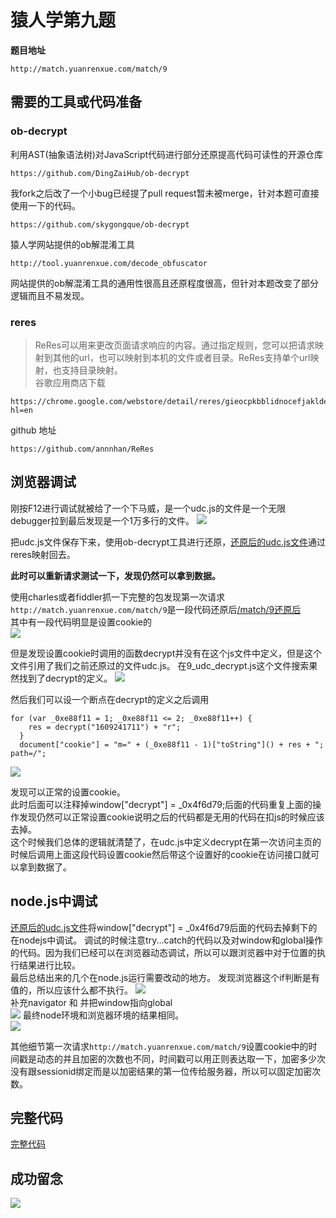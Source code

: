 # 猿人学第九题
**题目地址**  
```
http://match.yuanrenxue.com/match/9
```
## 需要的工具或代码准备
### ob-decrypt
利用AST(抽象语法树)对JavaScript代码进行部分还原提高代码可读性的开源仓库
```
https://github.com/DingZaiHub/ob-decrypt
```
我fork之后改了一个小bug已经提了pull request暂未被merge，针对本题可直接使用一下的代码。
```
https://github.com/skygongque/ob-decrypt
```
猿人学网站提供的ob解混淆工具  
```
http://tool.yuanrenxue.com/decode_obfuscator
```
网站提供的ob解混淆工具的通用性很高且还原程度很高，但针对本题改变了部分逻辑而且不易发现。  
### reres
> ReRes可以用来更改页面请求响应的内容。通过指定规则，您可以把请求映射到其他的url，也可以映射到本机的文件或者目录。ReRes支持单个url映射，也支持目录映射。  
谷歌应用商店下载  
```
https://chrome.google.com/webstore/detail/reres/gieocpkbblidnocefjakldecahgeeica?hl=en
```
github 地址  
```
https://github.com/annnhan/ReRes
```

## 浏览器调试
刚按F12进行调试就被给了一个下马威，是一个udc.js的文件是一个无限debugger拉到最后发现是一个1万多行的文件。
![](./pic/09/1.png)

把udc.js文件保存下来，使用ob-decrypt工具进行还原，[还原后的udc.js文件](./pic/09js/9_udc_decrypt.js)通过reres映射回去。  

**此时可以重新请求测试一下，发现仍然可以拿到数据。**    

使用charles或者fiddler抓一下完整的包发现第一次请求`http://match.yuanrenxue.com/match/9`是一段代码还原后[/match/9还原后](./pic/09js/9_decrypt.js)  
其中有一段代码明显是设置cookie的  
![](./pic/09/3.png)

但是发现设置cookie时调用的函数decrypt并没有在这个js文件中定义，但是这个文件引用了我们之前还原过的文件udc.js。
在9_udc_decrypt.js这个文件搜索果然找到了decrypt的定义。
![](./pic/09/6.png)

然后我们可以设一个断点在decrypt的定义之后调用  
```
for (var _0xe88f11 = 1; _0xe88f11 <= 2; _0xe88f11++) {
    res = decrypt("1609241711") + "r";
  }
  document["cookie"] = "m=" + (_0xe88f11 - 1)["toString"]() + res + "; path=/";
```

![](pic/09/4.png)

发现可以正常的设置cookie。  
此时后面可以注释掉window["decrypt"] = _0x4f6d79;后面的代码重复上面的操作发现仍然可以正常设置cookie说明之后的代码都是无用的代码在扣js的时候应该去掉。  
这个时候我们总体的逻辑就清楚了，在udc.js中定义decrypt在第一次访问主页的时候后调用上面这段代码设置cookie然后带这个设置好的cookie在访问接口就可以拿到数据了。  

## node.js中调试
[还原后的udc.js文件](./pic/09js/9_udc_decrypt.js)将window["decrypt"] = _0x4f6d79后面的代码去掉剩下的在nodejs中调试。
调试的时候注意try...catch的代码以及对window和global操作的代码。因为我们已经可以在浏览器动态调试，所以可以跟浏览器中对于位置的执行结果进行比较。  
最后总结出来的几个在node.js运行需要改动的地方。 
发现浏览器这个if判断是有值的，所以应该什么都不执行。 
![](pic/09/9.png)  
补充navigator 和 并把window指向global  
![](pic/09/10.png)
最终node环境和浏览器环境的结果相同。  
![](pic/09/11.png)

其他细节第一次请求`http://match.yuanrenxue.com/match/9`设置cookie中的时间戳是动态的并且加密的次数也不同，时间戳可以用正则表达取一下，加密多少次没有跟sessionid绑定而是以加密结果的第一位传给服务器，所以可以固定加密次数。  

## 完整代码
[完整代码](../../match-yuanrenxue/match09)  

## 成功留念
![](../success_pictures/success09.png)